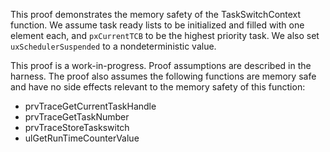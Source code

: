 This proof demonstrates the memory safety of the TaskSwitchContext function.
We assume task ready lists to be initialized and filled with one element each,
and `pxCurrentTCB` to be the highest priority task.  We also set
`uxSchedulerSuspended` to a nondeterministic value.

This proof is a work-in-progress.  Proof assumptions are described in
the harness.  The proof also assumes the following functions are
memory safe and have no side effects relevant to the memory safety of
this function:

* prvTraceGetCurrentTaskHandle
* prvTraceGetTaskNumber
* prvTraceStoreTaskswitch
* ulGetRunTimeCounterValue
